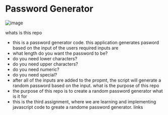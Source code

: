 # Password Generator

![image](https://github.com/crawlbotseo/crawlbotseo.github.io/issues/3#issue-581891571)

whats is this repo
- this is a password generator code.
this application generates pasword based on the input of the users
required inputs are 
- what length do you want the password to be?
- do you need lower characters?
- do you need upper characters?
- do you need numeric?
- do you need special?
- after all of the inputs are added to the propmt, the script will generate a random password based on the input.
what is the purpose of this repo
- the purpose of this repo is to create a random password generator
what is it for 
- this is the third assignment, where we are learning and implementing javascript code to greate a randome password generator. 
links
